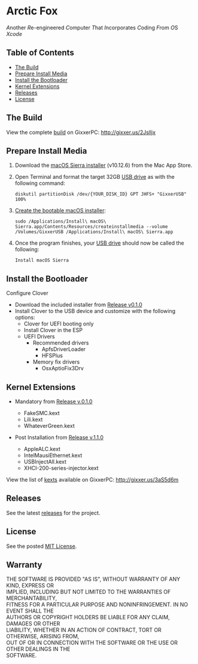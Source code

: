 # Arctic Fox
*A*nother *R*e-engineered *C*omputer *T*hat *I*ncorporates *C*oding *F*rom *O*S *Xcode*

## Table of Contents

* [The Build](#the-build)
* [Prepare Install Media](#prepare-install-media)
* [Install the Bootloader](#install-the-bootloader)
* [Kernel Extensions](#kernel-extensions)
* [Releases](#releases)
* [License](#license)


## The Build

View the complete [build](https://www.dualbootpc.com/systems/desktop/arctic-fox/specs/) on GixxerPC: http://gixxer.us/2Jslljx

## Prepare Install Media

1. Download the [macOS Sierra installer](https://www.dualbootpc.com/software/system/macos/sierra/) (v10.12.6) from the Mac App Store.
2. Open Terminal and format the target 32GB [USB drive](https://www.dualbootpc.com/hardware/usb/) as with the following command:

    `diskutil partitionDisk /dev/{YOUR_DISK_ID} GPT JHFS+ "GixxerUSB" 100%`
    
3. [Create the bootable macOS installer](https://www.dualbootpc.com/guide/creating-a-usb-installer/): 

    `sudo /Applications/Install\ macOS\ Sierra.app/Contents/Resources/createinstallmedia --volume /Volumes/GixxerUSB /Applications/Install\ macOS\ Sierra.app`

4. Once the program finishes, your [USB drive](https://www.dualbootpc.com/hardware/usb/) should now be called the following:

    `Install macOS Sierra`
    
## Install the Bootloader

Configure Clover

* Download the included installer from [Release v0.1.0](https://github.com/Sipylus/Arctic-Fox/releases/tag/0.1.0)
* Install Clover to the USB device and customize with the following options:
  * Clover for UEFI booting only
  * Install Clover in the ESP
  * UEFI Drivers
    * Recommended drivers
      * ApfsDriverLoader
      * HFSPlus
    * Memory fix drivers
      * OsxAptioFix3Drv
      
## Kernel Extensions

* Mandatory from [Release v.0.1.0](https://github.com/Sipylus/Arctic-Fox/releases/tag/0.1.0)
  * FakeSMC.kext
  * Lili.kext
  * WhateverGreen.kext

* Post Installation from [Release v.1.1.0](https://github.com/Sipylus/Arctic-Fox/releases/tag/1.1.0)
  * AppleALC.kext
  * IntelMausiEthernet.kext
  * USBInjectAll.kext
  * XHCI-200-series-injector.kext

View the list of [kexts](https://www.dualbootpc.com/software/kexts/) available on GixxerPC: http://gixxer.us/3aS5d6m
  
## Releases

See the latest [releases](https://github.com/Sipylus/Arctic-Fox/releases) for the project.
  
## License
  
See the posted [MIT License](https://github.com/Sipylus/Arctic-Fox/blob/main/LICENSE).
  
## Warranty
  
THE SOFTWARE IS PROVIDED "AS IS", WITHOUT WARRANTY OF ANY KIND, EXPRESS OR<br>
IMPLIED, INCLUDING BUT NOT LIMITED TO THE WARRANTIES OF MERCHANTABILITY,<br>
FITNESS FOR A PARTICULAR PURPOSE AND NONINFRINGEMENT. IN NO EVENT SHALL THE<br>
AUTHORS OR COPYRIGHT HOLDERS BE LIABLE FOR ANY CLAIM, DAMAGES OR OTHER<br>
LIABILITY, WHETHER IN AN ACTION OF CONTRACT, TORT OR OTHERWISE, ARISING FROM,<br>
OUT OF OR IN CONNECTION WITH THE SOFTWARE OR THE USE OR OTHER DEALINGS IN THE<br>
SOFTWARE.
